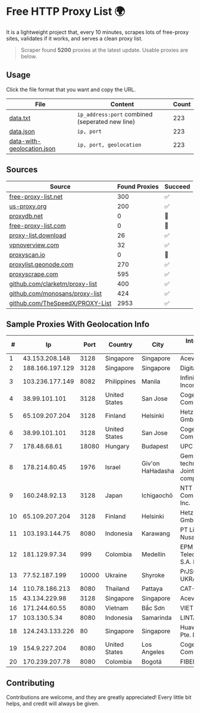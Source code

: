
# Free HTTP Proxy List 🌍

It is a lightweight project that, every 10 minutes, scrapes lots of free-proxy sites, validates if it works, and serves a clean proxy list.


> Scraper found **5200** proxies at the latest update. Usable proxies are below.

## Usage

Click the file format that you want and copy the URL.


|File|Content|Count|
|----|-------|-----|
|[data.txt](https://raw.githubusercontent.com/themiralay/Proxy-List-World/master/data.txt)|`ip_address:port` combined (seperated new line)|223|
|[data.json](https://raw.githubusercontent.com/themiralay/Proxy-List-World/master/data.json)|`ip, port`|223|
|[data-with-geolocation.json](https://raw.githubusercontent.com/themiralay/Proxy-List-World/master/data-with-geolocation.json)|`ip, port, geolocation`|223|

## Sources

|Source|Found Proxies|Succeed|
|------|-------------|-------|
|[free-proxy-list.net](https://free-proxy-list.net)|300|✅|
|[us-proxy.org](https://www.us-proxy.org)|200|✅|
|[proxydb.net](http://proxydb.net)|0|🚫|
|[free-proxy-list.com](https://free-proxy-list.com/?page=&port=&type%5B%5D=http&type%5B%5D=https&up_time=0&search=Search)|0|🚫|
|[proxy-list.download](https://www.proxy-list.download/HTTP)|26|✅|
|[vpnoverview.com](https://vpnoverview.com/privacy/anonymous-browsing/free-proxy-servers)|32|✅|
|[proxyscan.io](https://www.proxyscan.io)|0|🚫|
|[proxylist.geonode.com](https://proxylist.geonode.com/api/proxy-list?limit=300&page=1&sort_by=lastChecked&sort_type=desc&protocols=http,https)|270|✅|
|[proxyscrape.com](https://api.proxyscrape.com/v2/?request=displayproxies&protocol=http&timeout=10000&country=all&ssl=all&anonymity=all)|595|✅|
|[github.com/clarketm/proxy-list](https://raw.githubusercontent.com/clarketm/proxy-list/master/proxy-list-raw.txt)|400|✅|
|[github.com/monosans/proxy-list](https://raw.githubusercontent.com/monosans/proxy-list/main/proxies/http.txt)|424|✅|
|[github.com/TheSpeedX/PROXY-List](https://raw.githubusercontent.com/TheSpeedX/PROXY-List/master/http.txt)|2953|✅|


## Sample Proxies With Geolocation Info

|#|Ip|Port|Country|City|Internet Service Provider|
|-|--|----|-------|----|-------------------------|
|1|43.153.208.148|3128|Singapore|Singapore|Aceville Pte.ltd|
|2|188.166.197.129|3128|Singapore|Singapore|DigitalOcean, LLC|
|3|103.236.177.149|8082|Philippines|Manila|Infinivan Incorporated|
|4|38.99.101.101|3128|United States|San Jose|Cogent Communications|
|5|65.109.207.204|3128|Finland|Helsinki|Hetzner Online GmbH|
|6|38.99.101.101|3128|United States|San Jose|Cogent Communications|
|7|178.48.68.61|18080|Hungary|Budapest|UPC|
|8|178.214.80.45|1976|Israel|Giv'on HaHadasha|Gemzo information technology Private Joint-Stock company|
|9|160.248.92.13|3128|Japan|Ichigaochō|NTT PC Communications, Inc.|
|10|65.109.207.204|3128|Finland|Helsinki|Hetzner Online GmbH|
|11|103.193.144.75|8080|Indonesia|Karawang|PT Lintas Jaringan Nusantara|
|12|181.129.97.34|999|Colombia|Medellín|EPM Telecomunicaciones S.A. E.S.P.|
|13|77.52.187.199|10000|Ukraine|Shyroke|PrJSC "VF UKRAINE"|
|14|110.78.186.213|8080|Thailand|Pattaya|CAT-BB|
|15|43.134.229.98|3128|Singapore|Singapore|Aceville Pte.ltd|
|16|171.244.60.55|8080|Vietnam|Bắc Sơn|VIETEL|
|17|103.130.5.34|8080|Indonesia|Samarinda|LINTASMAYA|
|18|124.243.133.226|80|Singapore|Singapore|Huawei International Pte. Ltd.|
|19|154.9.227.204|8080|United States|Los Angeles|Cogent Communications|
|20|170.239.207.78|8080|Colombia|Bogotá|FIBERNET|



## Contributing

Contributions are welcome, and they are greatly appreciated! Every
little bit helps, and credit will always be given.

